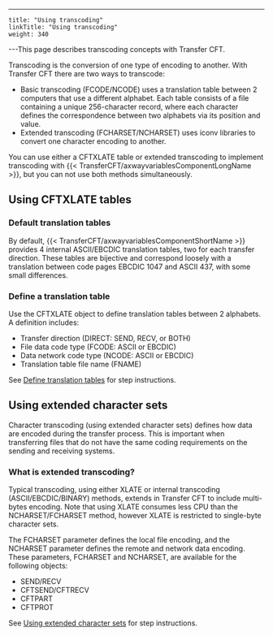 ---
    title: "Using transcoding"
    linkTitle: "Using transcoding"
    weight: 340
---This page describes transcoding concepts with Transfer CFT.

Transcoding is the conversion of one type of encoding to another. With Transfer CFT there are two ways to transcode:

- Basic transcoding (FCODE/NCODE) uses a translation table between 2 computers that use a different alphabet. Each table consists of a file containing a unique 256-character record, where each character defines the correspondence between two alphabets via its position and value.
- Extended transcoding (FCHARSET/NCHARSET) uses iconv libraries to convert one character encoding to another.

You can use either a CFTXLATE table or extended transcoding to implement transcoding with {{< TransferCFT/axwayvariablesComponentLongName  >}}, but you can not use both methods simultaneously.

## Using CFTXLATE tables

<span id="Create"></span>

### Default translation tables

By default, {{< TransferCFT/axwayvariablesComponentShortName  >}} provides 4 internal ASCII/EBCDIC translation
tables, two for each transfer direction. These tables are bijective and correspond loosely with a translation between code pages EBCDIC 1047 and ASCII 437, with some small differences.

### Define a translation table

Use the CFTXLATE object to define translation tables between 2 alphabets. A definition includes:

- Transfer direction (DIRECT: SEND, RECV, or BOTH)
- File data code
    type (FCODE: ASCII or EBCDIC)
- Data network
    code type (NCODE: ASCII or EBCDIC)
- Translation table file name (FNAME)

See <a href="translation_table_concepts" class="MCXref xref">Define translation
tables</a> for step instructions.

## Using extended character sets

Character transcoding (using extended character sets) defines how data are encoded during the transfer process. This is important when transferring files that do not have the same coding requirements on the sending and receiving systems.

### What is extended transcoding?

Typical transcoding, using either XLATE or internal transcoding (ASCII/EBCDIC/BINARY) methods, extends in Transfer CFT to include multi-bytes encoding. Note that using XLATE consumes less CPU than the NCHARSET/FCHARSET method, however XLATE is restricted to single-byte character sets.

The FCHARSET parameter defines the local file encoding, and the NCHARSET
parameter defines the remote and network data encoding. These parameters, FCHARSET and NCHARSET, are available for the following objects:

- SEND/RECV
- CFTSEND/CFTRECV
- CFTPART
- CFTPROT

See [Using extended character sets](use_extended_character_sets) for step instructions.
